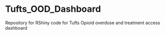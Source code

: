 # Tufts_OOD_Dashboard
Repository for RShiny code for Tufts Opioid overdose and treatment access dashboard
